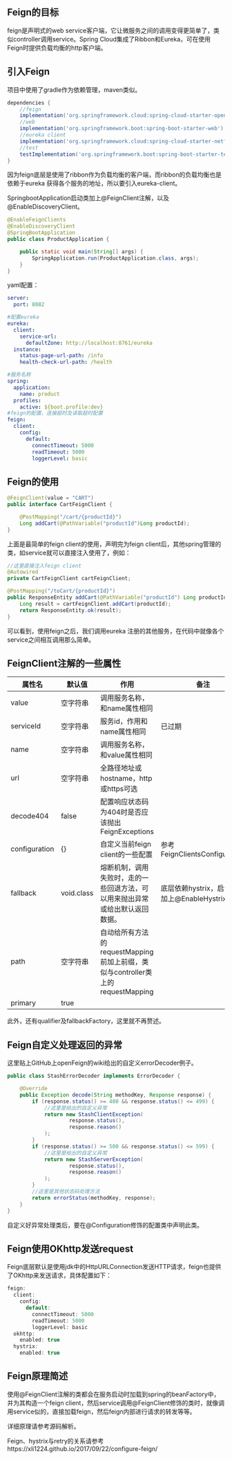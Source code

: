 ## Feign的目标

feign是声明式的web service客户端，它让微服务之间的调用变得更简单了，类似controller调用service。Spring Cloud集成了Ribbon和Eureka，可在使用Feign时提供负载均衡的http客户端。 

## 引入Feign

项目中使用了gradle作为依赖管理，maven类似。

```groovy
dependencies {
    //feign
    implementation('org.springframework.cloud:spring-cloud-starter-openfeign:2.0.2.RELEASE')
	//web
    implementation('org.springframework.boot:spring-boot-starter-web')
    //eureka client
    implementation('org.springframework.cloud:spring-cloud-starter-netflix-eureka-client:2.1.0.M1')
	//test
    testImplementation('org.springframework.boot:spring-boot-starter-test')
}
```

因为feign底层是使用了ribbon作为负载均衡的客户端，而ribbon的负载均衡也是依赖于eureka 获得各个服务的地址，所以要引入eureka-client。

SpringbootApplication启动类加上@FeignClient注解，以及@EnableDiscoveryClient。

```java
@EnableFeignClients
@EnableDiscoveryClient
@SpringBootApplication
public class ProductApplication {

    public static void main(String[] args) {
        SpringApplication.run(ProductApplication.class, args);
    }
}
```

yaml配置：

```yaml
server:
  port: 8082

#配置eureka
eureka:
  client:
    service-url:
      defaultZone: http://localhost:8761/eureka
  instance:
    status-page-url-path: /info
    health-check-url-path: /health

#服务名称
spring:
  application:
    name: product
  profiles:
    active: ${boot.profile:dev}
#feign的配置，连接超时及读取超时配置
feign:
  client:
    config:
      default:
        connectTimeout: 5000
        readTimeout: 5000
        loggerLevel: basic
```

## Feign的使用

```java
@FeignClient(value = "CART")
public interface CartFeignClient {

    @PostMapping("/cart/{productId}")
    Long addCart(@PathVariable("productId")Long productId);
}
```

上面是最简单的feign client的使用，声明完为feign client后，其他spring管理的类，如service就可以直接注入使用了，例如：

```java
//这里直接注入feign client
@Autowired
private CartFeignClient cartFeignClient;

@PostMapping("/toCart/{productId}")
public ResponseEntity addCart(@PathVariable("productId") Long productId){
    Long result = cartFeignClient.addCart(productId);
    return ResponseEntity.ok(result);
}
```

可以看到，使用feign之后，我们调用eureka 注册的其他服务，在代码中就像各个service之间相互调用那么简单。

## FeignClient注解的一些属性

| 属性名        | 默认值     | 作用                                                         | 备注                                        |
| ------------- | ---------- | ------------------------------------------------------------ | ------------------------------------------- |
| value         | 空字符串   | 调用服务名称，和name属性相同                                 |                                             |
| serviceId     | 空字符串   | 服务id，作用和name属性相同                                   | 已过期                                      |
| name          | 空字符串   | 调用服务名称，和value属性相同                                |                                             |
| url           | 空字符串   | 全路径地址或hostname，http或https可选                        |                                             |
| decode404     | false      | 配置响应状态码为404时是否应该抛出FeignExceptions             |                                             |
| configuration | {}         | 自定义当前feign client的一些配置                             | 参考FeignClientsConfiguration               |
| fallback      | void.class | 熔断机制，调用失败时，走的一些回退方法，可以用来抛出异常或给出默认返回数据。 | 底层依赖hystrix，启动类要加上@EnableHystrix |
| path          | 空字符串   | 自动给所有方法的requestMapping前加上前缀，类似与controller类上的requestMapping |                                             |
| primary       | true       |                                                              |                                             |

此外，还有qualifier及fallbackFactory，这里就不再赘述。

## Feign自定义处理返回的异常

这里贴上GitHub上openFeign的wiki给出的自定义errorDecoder例子。

```java
public class StashErrorDecoder implements ErrorDecoder {

    @Override
    public Exception decode(String methodKey, Response response) {
        if (response.status() >= 400 && response.status() <= 499) {
            //这里是给出的自定义异常
            return new StashClientException(
                    response.status(),
                    response.reason()
            );
        }
        if (response.status() >= 500 && response.status() <= 599) {
            //这里是给出的自定义异常
            return new StashServerException(
                    response.status(),
                    response.reason()
            );
        }
        //这里是其他状态码处理方法
        return errorStatus(methodKey, response);
    }
}
```

自定义好异常处理类后，要在@Configuration修饰的配置类中声明此类。

## Feign使用OKhttp发送request

Feign底层默认是使用jdk中的HttpURLConnection发送HTTP请求，feign也提供了OKhttp来发送请求，具体配置如下：

```java
feign:
  client:
    config:
      default:
        connectTimeout: 5000
        readTimeout: 5000
        loggerLevel: basic
  okhttp:
    enabled: true
  hystrix:
    enabled: true
```

## Feign原理简述

使用@FeignClient注解的类都会在服务启动时加载到spring的beanFactory中，并为其构造一个feign client，然后service调用@FeignClient修饰的类时，就像调用service似的，直接加载feign，然后feign内部进行请求的转发等等。

详细原理请参考源码解析。

Feign、hystrix与retry的关系请参考https://xli1224.github.io/2017/09/22/configure-feign/